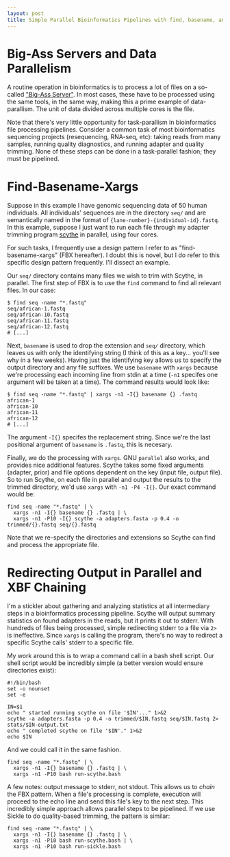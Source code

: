 ```yaml
---
layout: post
title: Simple Parallel Bioinformatics Pipelines with find, basename, and xargs
---
```


# Big-Ass Servers and Data Parallelism

A routine operation in bioinformatics is to process a lot of files on
a so-called ["Big-Ass
Server"](http://jermdemo.blogspot.com/2011/06/big-ass-servers-and-myths-of-clusters.html). In
most cases, these have to be processed using the same tools, in the
same way, making this a prime example of data-parallism. The unit of
data divided across multiple cores is the file. 

Note that there's very little opportunity for task-parallism in
bioinformatics file processing pipelines. Consider a common task of
most bioinformatics sequencing projects (resequencing, RNA-seq, etc):
taking reads from many samples, running quality diagnostics, and
running adapter and quality trimming. None of these steps can be done
in a task-parallel fashion; they must be pipelined.

# Find-Basename-Xargs

Suppose in this example I have genomic sequencing data of 50 human
individuals. All individuals' sequences are in the directory `seq/`
and are semantically named in the format of
`{lane-number}-{individual-id}.fastq`. In this example, suppose I just
want to run each file through my adapter trimming program
[scythe](github.com/vsbuffalo/scythe) in parallel, using four cores.

For such tasks, I frequently use a design pattern I refer to as
"find-basename-xargs" (FBX hereafter). I doubt this is novel, but I do
refer to this specific design pattern frequently. I'll dissect an
example.

Our `seq/` directory contains many files we wish to trim with Scythe,
in parallel. The first step of FBX is to use the `find` command to
find all relevant files. In our case:

    $ find seq -name "*.fastq"
    seq/african-1.fastq
    seq/african-10.fastq
    seq/african-11.fastq
    seq/african-12.fastq
    # [...]

Next, `basename` is used to drop the extension and `seq/` directory,
which leaves us with only the identifying string (I think of this as a
key... you'll see why in a few weeks). Having just the identifying key
allows us to specify the output directory and any file suffixes. We
use `basename` with `xargs` because we're processing each incoming
line from stdin at a time (`-n1` specifes one argument will be taken
at a time). The command results would look like:

    $ find seq -name "*.fastq" | xargs -n1 -I{} basename {} .fastq
    african-1
    african-10
    african-11
    african-12
    # [...]

The argument `-I{}` specifes the replacement string. Since we're the
last positional argument of `basename` is `.fastq`, this is necesary.

Finally, we do the processing with `xargs`. GNU `parallel` also works,
and provides nice additional features. Scythe takes some fixed
arguments (adapter, prior) and file options dependent on the key
(input file, output file). So to run Scythe, on each file in parallel
and output the results to the trimmed directory, we'd use `xargs` with
`-n1 -P4 -I{}`. Our exact command would be:

    find seq -name "*.fastq" | \
      xargs -n1 -I{} basename {} .fastq | \
      xargs -n1 -P10 -I{} scythe -a adapters.fasta -p 0.4 -o trimmed/{}.fastq seq/{}.fastq

Note that we re-specify the directories and extensions so Scythe can
find and process the appropriate file.

# Redirecting Output in Parallel and XBF Chaining

I'm a stickler about gathering and analyzing statistics at all
intermediary steps in a bioinformatics processing pipeline. Scythe
will output summary statistics on found adapters in the reads, but it
prints it out to stderr. With hundreds of files being processed,
simple redirecting stderr to a file via `2>` is ineffective. Since
`xargs` is calling the program, there's no way to redirect a specific
Scythe calls' stderr to a specific file. 

My work around this is to wrap a command call in a bash shell
script. Our shell script would be incredibly simple (a better version
would ensure directories exist):
    
    #!/bin/bash
    set -o nounset
    set -e

    IN=$1
    echo " started running scythe on file '$IN'..." 1>&2
    scythe -a adapters.fasta -p 0.4 -o trimmed/$IN.fastq seq/$IN.fastq 2> stats/$IN-output.txt
    echo " completed scythe on file '$IN'." 1>&2
    echo $IN

And we could call it in the same fashion.

    find seq -name "*.fastq" | \
      xargs -n1 -I{} basename {} .fastq | \
      xargs -n1 -P10 bash run-scythe.bash

A few notes: output message to stderr, not stdout. This allows us to
*chain* the FBX pattern. When a file's processing is complete,
execution will proceed to the echo line and send this file's key to
the next step. This incredibly simple approach allows parallel steps
to be pipelined. If we use Sickle to do quality-based trimming, the
pattern is similar:

    find seq -name "*.fastq" | \
      xargs -n1 -I{} basename {} .fastq | \
      xargs -n1 -P10 bash run-scythe.bash | \
      xargs -n1 -P10 bash run-sickle.bash

